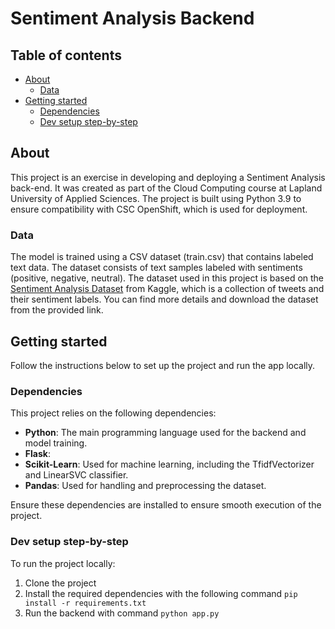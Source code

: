 # Sentiment Analysis Backend

## Table of contents
- [About](#about)
    - [Data](#data)
- [Getting started](#getting-started)
     - [Dependencies](#dependencies)
     - [Dev setup step-by-step](#dev-setup-step-by-step)


## About

This project is an exercise in developing and deploying a Sentiment Analysis back-end. It was created as part of the Cloud Computing course at Lapland University of Applied Sciences. The project is built using Python 3.9 to ensure compatibility with CSC OpenShift, which is used for deployment.

### Data

The model is trained using a CSV dataset (train.csv) that contains labeled text data. The dataset consists of text samples labeled with sentiments (positive, negative, neutral). The dataset used in this project is based on the [Sentiment Analysis Dataset](https://www.kaggle.com/datasets/abhi8923shriv/sentiment-analysis-dataset) from Kaggle, which is a collection of tweets and their sentiment labels. You can find more details and download the dataset from the provided link.

## Getting started

Follow the instructions below to set up the project and run the app locally.

### Dependencies

This project relies on the following dependencies:

- **Python**: The main programming language used for the backend and model training.
- **Flask**:
- **Scikit-Learn**: Used for machine learning, including the TfidfVectorizer and LinearSVC classifier.
- **Pandas**: Used for handling and preprocessing the dataset.

Ensure these dependencies are installed to ensure smooth execution of the project.

### Dev setup step-by-step

To run the project locally:

1. Clone the project
2. Install the required dependencies with the following command
 `pip install -r requirements.txt`
3. Run the backend with command
`python app.py`
